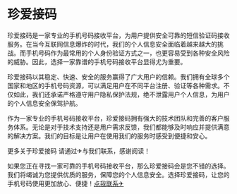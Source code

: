 # 珍爱接码

珍爱接码是一家专业的手机号码接收平台，为用户提供安全可靠的短信验证码接收服务。在当今互联网信息爆炸的时代，我们的个人信息安全面临着越来越大的挑战。而手机号码作为最常用的个人身份验证方式之一，也更容易受到各种安全风险的威胁。因此，选择一家靠谱的手机号码接收平台显得尤为重要。

珍爱接码以其稳定、快速、安全的服务赢得了广大用户的信赖。我们拥有全球多个国家和地区的手机号码资源，可以满足用户在不同平台注册、验证等各种需求。不仅如此，我们还承诺严格遵守用户隐私保护法规，绝不泄露用户个人信息，为用户的个人信息安全保驾护航。

作为一家专业的手机号码接收平台，珍爱接码拥有强大的技术团队和完善的客户服务体系。无论是对于技术支持还是用户需求反馈，我们都能够及时响应并提供满意的解决方案。我们的目标是让用户在使用我们的服务时感受到便捷和安心。

更多关于珍爱接码 请通过✈与我们联系，感谢阅读！

如果您正在寻找一家可靠的手机号码接收平台，那么珍爱接码会是您不错的选择。我们将竭诚为您提供优质的服务，保障您的个人信息安全。选择珍爱接码，让您的手机号码使用更加放心、便捷！[点我联系✈](https://gm.k02.cc)
